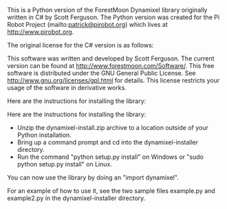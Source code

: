 This is a Python version of the ForestMoon Dynamixel library originally written in C# by Scott Ferguson. The Python version was created for the Pi Robot Project (mailto:patrick@pirobot.org) which lives at http://www.pirobot.org.

The original license for the C# version is as follows:

This software was written and developed by Scott Ferguson. The current version can be found at http://www.forestmoon.com/Software/. This free software is distributed under the GNU General Public License. See http://www.gnu.org/licenses/gpl.html for details. This license restricts your usage of the software in derivative works.

Here are the instructions for installing the library:

Here are the instructions for installing the library:

* Unzip the dynamixel-install.zip archive to a location outside of your Python installation.
* Bring up a command prompt and cd into the dynamixel-installer directory.
* Run the command "python setup.py install" on Windows or "sudo python setup.py install" on Linux.

You can now use the library by doing an "import dynamixel".

For an example of how to use it, see the two sample files example.py and example2.py in the dynamixel-installer directory.
